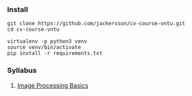 ### Install

    git clone https://github.com/jackersson/cv-course-vntu.git
    cd cv-course-vntu
  
    virtualenv -p python3 venv 
    source venv/bin/activate
    pip install -r requirements.txt


### Syllabus

1. [Image Processing Basics](https://github.com/jackersson/cv-course-vntu/tree/master/image-processing-basics)
